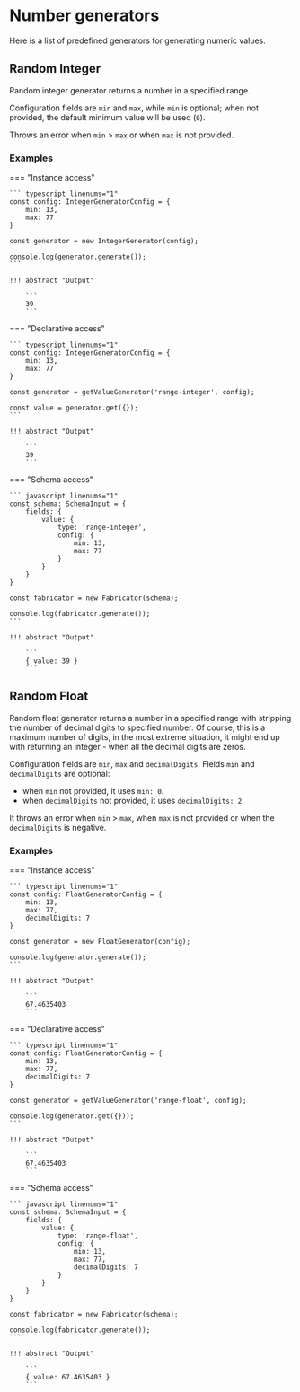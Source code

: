 # Number generators

Here is a list of predefined generators for generating numeric values.

## Random Integer

Random integer generator returns a number in a specified range.

Configuration fields are `min` and `max`, while `min` is optional; when not provided, the
default minimum value will be used (`0`).

Throws an error when `min` > `max` or when `max` is not provided.

### Examples

=== "Instance access"

    ``` typescript linenums="1"
    const config: IntegerGeneratorConfig = {
        min: 13,
        max: 77
    }

    const generator = new IntegerGenerator(config);

    console.log(generator.generate());
    ```

    !!! abstract "Output"

        ```
        39
        ```

=== "Declarative access"

    ``` typescript linenums="1"
    const config: IntegerGeneratorConfig = {
        min: 13,
        max: 77
    }

    const generator = getValueGenerator('range-integer', config);

    const value = generator.get({});
    ```

    !!! abstract "Output"

        ```
        39
        ```

=== "Schema access"

    ``` javascript linenums="1"
    const schema: SchemaInput = {
        fields: {
            value: {
                type: 'range-integer',
                config: {
                    min: 13,
                    max: 77
                }
            }
        }
    }

    const fabricator = new Fabricator(schema);

    console.log(fabricator.generate());
    ```

    !!! abstract "Output"

        ```
        { value: 39 }
        ```

## Random Float

Random float generator returns a number in a specified range with stripping the number
of decimal digits to specified number. Of course, this is a maximum number of digits,
in the most extreme situation, it might end up with returning an integer - when all the
decimal digits are zeros.

Configuration fields are `min`, `max` and `decimalDigits`. Fields `min` and `decimalDigits` are optional:

- when `min` not provided, it uses `min: 0`.
- when `decimalDigits` not provided, it uses `decimalDigits: 2`.

It throws an error when `min` > `max`, when `max` is not provided or
when the `decimalDigits` is negative.

### Examples

=== "Instance access"

    ``` typescript linenums="1"
    const config: FloatGeneratorConfig = {
        min: 13,
        max: 77,
        decimalDigits: 7
    }

    const generator = new FloatGenerator(config);

    console.log(generator.generate());
    ```

    !!! abstract "Output"

        ```
        67.4635403
        ```

=== "Declarative access"

    ``` typescript linenums="1"
    const config: FloatGeneratorConfig = {
        min: 13,
        max: 77,
        decimalDigits: 7
    }

    const generator = getValueGenerator('range-float', config);

    console.log(generator.get({}));
    ```

    !!! abstract "Output"

        ```
        67.4635403
        ```

=== "Schema access"

    ``` javascript linenums="1"
    const schema: SchemaInput = {
        fields: {
            value: {
                type: 'range-float',
                config: {
                    min: 13,
                    max: 77,
                    decimalDigits: 7
                }
            }
        }
    }

    const fabricator = new Fabricator(schema);

    console.log(fabricator.generate());
    ```

    !!! abstract "Output"

        ```
        { value: 67.4635403 }
        ```
